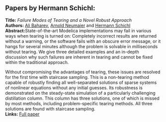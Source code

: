 <h2>Papers by Hermann Schichl:</h2>
<p>
<b>Title:</b> <i> Failure Modes of Tearing and a Novel Robust Approach </i> <br />
<b>Authors:</b> <a href="../authors/author_11.html">Ali Baharev</a>, <a href="../authors/author_195.html">Arnold Neumaier</a> and <a href="../authors/author_238.html">Hermann Schichl</a><br />
<b>Abstract:</b>State-of-the-art Modelica implementations may fail in various ways when 
tearing is turned on: Completely incorrect results are returned without 
a warning, or the software fails with an obscure error message, or it 
hangs for several minutes although the problem is solvable in 
milliseconds without tearing. We give three detailed examples and an 
in-depth discussion why such failures are inherent in tearing and cannot 
be fixed within the traditional approach.

Without compromising the advantages of tearing, these issues are 
resolved for the first time with staircase sampling. This is a 
non-tearing method capable of robustly finding all well-separated 
solutions of sparse systems of nonlinear equations without any initial 
guesses. Its robustness is demonstrated on the steady-state simulation 
of a particularly challenging distillation column. This column has three 
solutions, one of which is missed by most methods, including 
problem-specific tearing methods. All three solutions are found with 
staircase sampling.<br />
<b>Links:</b> <a href="../submissions/ecp17132353_BaharevNeumaierSchichl.pdf">Full paper</a></p>